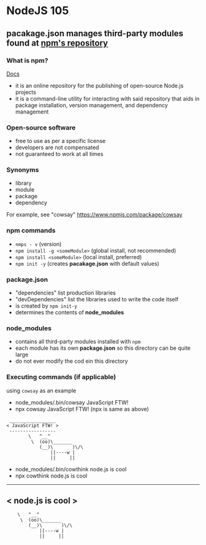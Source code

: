 # NodeJS 105
## **pacakage.json** manages third-party modules found at [npm's repository](https://www.npmjs.com/)

### What is npm?
[Docs](https://nodejs.org/eng/knowledge/getting-started/npm/what-is-npm)
- it is an online repository for the publishing of open-source Node.js projects
- it is a command-line utility for interacting with said repository that aids in package installation, version management, and dependency management

### Open-source software
- free to use as per a specific license
- developers are not compensated
- not guaranteed to work at all times

### Synonyms
- library
- module
- package
- dependency

For example, see "cowsay" https://www.npmjs.com/package/cowsay

### npm commands
- `nmps - v` (version)
- `npm install -g <someModule>` (global install, not recommended)
- `npm install <someModule>` (local install, preferred)
- `npm init -y` (creates **pacakage.json** with default values)

### package.json
- "dependencies" list production libraries
- "devDependencies" list the libraries used to write the code itself
- is created by `npm init-y`
- determines the contents of **node_modules**

### node_modules
- contains all third-party modules installed with `npm`
- each module has its own **package.json** so this directory can be quite large
- do not ever modify the cod ein this directory

### Executing commands (if applicable)
using `cowsay` as an example
- node_modules/.bin/cowsay JavaScript FTW!
- npx cowsay JavaScript FTW! (npx is same as above)

```
 _________________
< JavaScript FTW! >
 -----------------
        \   ^__^
         \  (oo)\_______    
            (__)\       )\/\
                ||----w |   
                ||     ||   
```
- node_modules/.bin/cowthink node.js is cool
- npx cowthink node.js is cool
 _________________
< node.js is cool >
 -----------------
        \   ^__^
         \  (oo)\_______    
            (__)\       )\/\
                ||----w |   
                ||     ||   
```